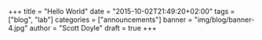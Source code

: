+++
title = "Hello World"
date = "2015-10-02T21:49:20+02:00"
tags = ["blog", "lab"]
categories = ["announcements"]
banner = "img/blog/banner-4.jpg"
author = "Scott Doyle"
draft = true
+++
